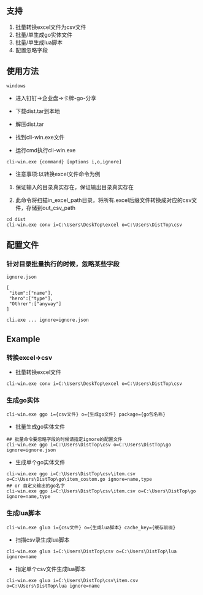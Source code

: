 ## 支持

1. 批量转换excel文件为csv文件
2. 批量/单生成go实体文件
3. 批量/单生成lua脚本
4. 配置忽略字段

## 使用方法

`windows`

- 进入钉钉->企业盘->卡牌-go-分享

- 下载dist.tar到本地

- 解压dist.tar 

- 找到cli-win.exe文件

- 运行cmd执行cli-win.exe

```shell
cli-win.exe {command} [options i,o,ignore] 
```

- 注意事项:以转换excel文件命令为例

1. 保证输入的目录真实存在，保证输出目录真实存在

2. 此命令将扫描in_excel_path目录，将所有.excel后缀文件转换成对应的csv文件，存储到out_csv_path

```shell
cd dist
cli-win.exe conv i=C:\Users\DeskTop\excel o=C:\Users\DistTop\csv
```

## 配置文件

### 针对目录批量执行的时候，忽略某些字段

`ignore.json`

```
[
 "item":["name"],
 "hero":["type"],
 "Othrer":["anyway"]
]
```

```
cli.exe ... ignore=ignore.json
```

## Example 

### 转换excel->csv

- 批量转换excel文件 

```shell 
cli-win.exe conv i=C:\Users\DeskTop\excel o=C:\Users\DistTop\csv
```

### 生成go实体

```shell
cli-win.exe ggo i={csv文件} o={生成go文件} package={go包名称}
```

- 批量生成go实体文件 

```shell 
## 批量命令要忽略字段的时候请指定ignore的配置文件
cli-win.exe ggo i=C:\Users\DistTop\csv o=C:\Users\DistTop\go ignore=ignore.json
```

- 生成单个go实体文件

```shell
cli-win.exe ggo i=C:\Users\DistTop\csv\item.csv o=C:\Users\DistTop\go\item_costom.go ignore=name,type
## or 自定义输出的go名字 
cli-win.exe ggo i=C:\Users\DistTop\csv\item.csv o=C:\Users\DistTop\go ignore=name,type
```

### 生成lua脚本

```shell
cli-win.exe glua i={csv文件} o={生成lua脚本} cache_key={缓存前缀}
```

- 扫描csv录生成lua脚本

```shell 
cli-win.exe glua i=C:\Users\DistTop\csv o=C:\Users\DistTop\lua ignore=name
```

- 指定单个csv文件生成lua脚本 

```shell
cli-win.exe glua i=C:\Users\DistTop\csv\item.csv o=C:\Users\DistTop\lua ignore=name
```





